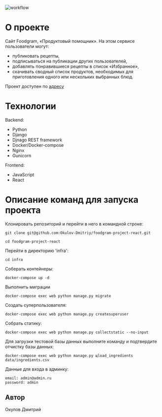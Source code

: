 ![workflow](https://github.com/Okulov-Dmitriy/foodgram-project-react/actions/workflows/main.yml/badge.svg)

# О проекте

Cайт Foodgram, «Продуктовый помощник». На этом сервисе пользователи могут:
* публиковать рецепты,
* подписываться на публикации других пользователей,
* добавлять понравившиеся рецепты в список «Избранное»,
* скачивать сводный список продуктов, необходимых для приготовления одного или нескольких выбранных блюд. 

Проект доступен по [адресу](http://158.160.19.115/)

# Технологии

Backend:

* Python
* Django
* Djnago REST framework
* Docker/Docker-compose
* Nginx
* Gunicorn

Frontend:

* JavaScript
* React

# Описание команд для запуска проекта


Клонировать репозиторий и перейти в него в командной строке:

```
git clone git@github.com:Okulov-Dmitriy/foodgram-project-react.git
```

```
cd foodgram-project-react
```
Перейти в директорию 'infra':

```
cd infra
```

Соберать контейнеры:

```
docker-compose up -d
```

Выполнить миграции

```
docker-compose exec web python manage.py migrate
```

Создать суперпользователя:

```
docker-compose exec web python manage.py createsuperuser
```

Собрать статику:

```
docker-compose exec web python manage.py collectstatic --no-input
```

Для загрузки тестовой базы данных выполните команду и подтвердите отчистку базы данных:

```
docker-compose exec web python manage.py щload_ingredients data/ingredients.csv
```

Данные для входа в админку:

```
email: admin@admin.ru
password: admin
```

## Автор

Окулов Дмитрий
